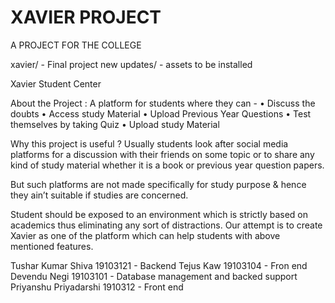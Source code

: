 # XAVIER PROJECT
A PROJECT FOR THE COLLEGE


xavier/ - Final project
new updates/ - assets to be installed


Xavier Student Center 


About the Project :
A platform for students where they can -
• Discuss the doubts
• Access study Material
• Upload Previous Year Questions
• Test themselves by taking Quiz
• Upload study Material


 Why this project is useful ?
Usually students look after social media platforms for a discussion with their 
friends on some topic or to share any kind of study material whether it is a book 
or previous year question papers. 

But such platforms are not made specifically for study purpose & hence they 
ain’t suitable if studies are concerned. 

Student should be exposed to an environment which is strictly based on 
academics thus eliminating any sort of distractions. 
Our attempt is to create Xavier as one of the platform which can help students 
with above mentioned features. 


Tushar Kumar Shiva 19103121  - Backend
Tejus Kaw 19103104  - Fron end
Devendu Negi 19103101 - Database management and backed support
Priyanshu Priyadarshi 1910312 - Front end
